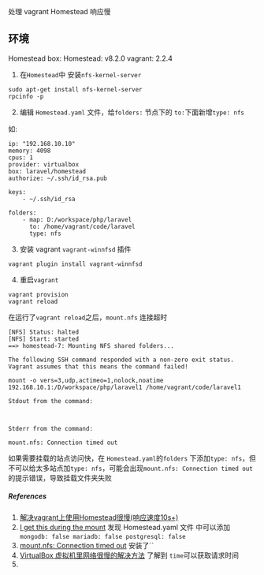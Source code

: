处理 vagrant Homestead 响应慢

## 环境
Homestead box:
Homestead: v8.2.0
vagrant:  2.2.4

1. 在`Homestead`中 安装`nfs-kernel-server`

```
sudo apt-get install nfs-kernel-server
rpcinfo -p
```

2. 编辑 `Homestead.yaml` 文件，给`folders:` 节点下的 `to:`下面新增`type: nfs`

如:

```
ip: "192.168.10.10"
memory: 4098
cpus: 1
provider: virtualbox
box: laravel/homestead
authorize: ~/.ssh/id_rsa.pub

keys:
    - ~/.ssh/id_rsa

folders:
    - map: D:/workspace/php/laravel
      to: /home/vagrant/code/laravel
      type: nfs
```

3. 安装 vagrant `vagrant-winnfsd` 插件

```
vagrant plugin install vagrant-winnfsd
```

4. 重启`vagrant`

```
vagrant provision
vagrant reload
```

在运行了`vagrant reload`之后，`mount.nfs` 连接超时

```
[NFS] Status: halted
[NFS] Start: started
==> homestead-7: Mounting NFS shared folders...

The following SSH command responded with a non-zero exit status.
Vagrant assumes that this means the command failed!

mount -o vers=3,udp,actimeo=1,nolock,noatime 192.168.10.1:/D/workspace/php/laravel1 /home/vagrant/code/laravel1

Stdout from the command:



Stderr from the command:

mount.nfs: Connection timed out
```

如果需要挂载的站点访问快，在 `Homestead.yaml`的`folders` 下添加`type: nfs`，但不可以给太多站点加`type: nfs`，可能会出现`mount.nfs: Connection timed out` 的提示错误，导致挂载文件夹失败


##### References

1. [解决vagrant上使用Homestead很慢(响应速度10s+)](https://www.cnblogs.com/Skrillex/p/8087141.html)
2. [I get this during the mount](https://github.com/winnfsd/vagrant-winnfsd/issues/107#issue-219942549) 发现 Homestead.yaml 文件 中可以添加`mongodb: false
mariadb: false
postgresql: false`
3. [mount.nfs: Connection timed out](https://ubuntuforums.org/showthread.php?t=1906584) 安装了``
4. [VirtualBox 虚拟机里网络很慢的解决方法](https://www.pylist.com/t/1555072754) 了解到 `time`可以获取请求时间
5. 
